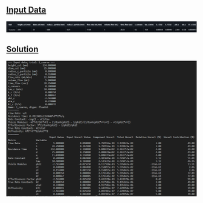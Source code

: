 ## [Input Data](https://github.com/hunterviolette/23fall/blob/main/363/catalytic_reactor/dat.csv)
![HW1_SOL](assets/input_1c.png)

## [Solution](https://github.com/hunterviolette/23fall/blob/main/363/catalytic_reactor/main.py)
![HW1_SOL](assets/sol_1c.png)
